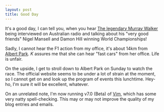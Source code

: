```yaml
---
layout: post
title: Good Day
---
```





It's a good day, I can tell you, when you hear [The legendary Murray
Walker](http://carpoint.ninemsn.com.au/car-review/1610248.aspx) being
interviewed on Australian radio and talking about his &quot;very good
friends&quot; Nigel Mansell and Damon Hill winning World Championships!


Sadly, I cannot hear the F1 action from my office, it's about 14km from [Albert
Park](http://cars.grandprix.com.au/). _K_ assures me that she can hear
&quot;fast cars&quot; from her office. Life is unfair.


On the upside, I get to stroll down to Albert Park on Sunday to watch the race.
The official website seems to be under a lot of strain at the moment, so I
cannot get on and look up the program of events this lunchtime. Hey-ho, I'm sure
it will be excellent, whatever.


On an unrelated note, I'm now running v7.0 (Beta) of [Vim](http://www.vim.org/),
which has some very natty spell-checking. This may or may not improve the
quality of my blog entries and emails.



